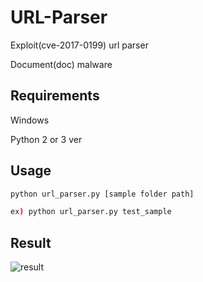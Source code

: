 # URL-Parser
Exploit(cve-2017-0199) url parser

Document(doc) malware 

## Requirements
Windows

Python 2 or 3 ver

## Usage
```bash
python url_parser.py [sample folder path]

ex) python url_parser.py test_sample
```

## Result
![result](https://user-images.githubusercontent.com/61403880/80178866-385c0000-863a-11ea-8c3c-960959714596.PNG)
